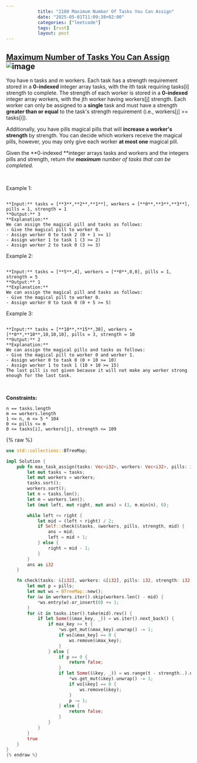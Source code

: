 ```yaml
---
            title: "2180 Maximum Number Of Tasks You Can Assign"
            date: "2025-05-01T11:09:38+02:00"
            categories: ["leetcode"]
            tags: [rust]
            layout: post
---
```

            
## [Maximum Number of Tasks You Can Assign](https://leetcode.com/problems/maximum-number-of-tasks-you-can-assign) ![image](https://img.shields.io/badge/Difficulty-Hard-red)

You have n tasks and m workers. Each task has a strength requirement stored in a **0-indexed** integer array tasks, with the ith task requiring tasks[i] strength to complete. The strength of each worker is stored in a **0-indexed** integer array workers, with the jth worker having workers[j] strength. Each worker can only be assigned to a **single** task and must have a strength **greater than or equal** to the task's strength requirement (i.e., workers[j] >= tasks[i]).

Additionally, you have pills magical pills that will **increase a worker's strength** by strength. You can decide which workers receive the magical pills, however, you may only give each worker **at most one** magical pill.

Given the **0-indexed **integer arrays tasks and workers and the integers pills and strength, return *the **maximum** number of tasks that can be completed.*

 

Example 1:

```

**Input:** tasks = [**3**,**2**,**1**], workers = [**0**,**3**,**3**], pills = 1, strength = 1
**Output:** 3
**Explanation:**
We can assign the magical pill and tasks as follows:
- Give the magical pill to worker 0.
- Assign worker 0 to task 2 (0 + 1 >= 1)
- Assign worker 1 to task 1 (3 >= 2)
- Assign worker 2 to task 0 (3 >= 3)

```

Example 2:

```

**Input:** tasks = [**5**,4], workers = [**0**,0,0], pills = 1, strength = 5
**Output:** 1
**Explanation:**
We can assign the magical pill and tasks as follows:
- Give the magical pill to worker 0.
- Assign worker 0 to task 0 (0 + 5 >= 5)

```

Example 3:

```

**Input:** tasks = [**10**,**15**,30], workers = [**0**,**10**,10,10,10], pills = 3, strength = 10
**Output:** 2
**Explanation:**
We can assign the magical pills and tasks as follows:
- Give the magical pill to worker 0 and worker 1.
- Assign worker 0 to task 0 (0 + 10 >= 10)
- Assign worker 1 to task 1 (10 + 10 >= 15)
The last pill is not given because it will not make any worker strong enough for the last task.

```

 

**Constraints:**

	n == tasks.length
	m == workers.length
	1 <= n, m <= 5 * 104
	0 <= pills <= m
	0 <= tasks[i], workers[j], strength <= 109

{% raw %}
```rust
use std::collections::BTreeMap;

impl Solution {
    pub fn max_task_assign(tasks: Vec<i32>, workers: Vec<i32>, pills: i32, strength: i32) -> i32 {
        let mut tasks = tasks;
        let mut workers = workers;
        tasks.sort();
        workers.sort();
        let n = tasks.len();
        let m = workers.len();
        let (mut left, mut right, mut ans) = (1, m.min(n), 0);

        while left <= right {
            let mid = (left + right) / 2;
            if Self::check(&tasks, &workers, pills, strength, mid) {
                ans = mid;
                left = mid + 1;
            } else {
                right = mid - 1;
            }
        }
        ans as i32
    }

    fn check(tasks: &[i32], workers: &[i32], pills: i32, strength: i32, mid: usize) -> bool {
        let mut p = pills;
        let mut ws = BTreeMap::new();
        for &w in workers.iter().skip(workers.len() - mid) {
            *ws.entry(w).or_insert(0) += 1;
        }
        for &t in tasks.iter().take(mid).rev() {
            if let Some((&max_key, _)) = ws.iter().next_back() {
                if max_key >= t {
                    *ws.get_mut(&max_key).unwrap() -= 1;
                    if ws[&max_key] == 0 {
                        ws.remove(&max_key);
                    }
                } else {
                    if p == 0 {
                        return false;
                    }
                    if let Some((&key, _)) = ws.range(t - strength..).next() {
                        *ws.get_mut(&key).unwrap() -= 1;
                        if ws[&key] == 0 {
                            ws.remove(&key);
                        }
                        p -= 1;
                    } else {
                        return false;
                    }
                }
            }
        }
        true
    }
}
{% endraw %}
